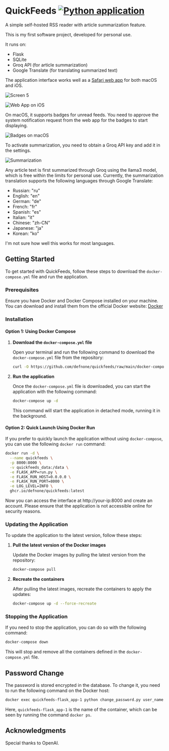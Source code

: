 # QuickFeeds [![Python application](https://github.com/defnone/quickfeeds/actions/workflows/python-app.yml/badge.svg)](https://github.com/defnone/quickfeeds/actions/workflows/python-app.yml)
A simple self-hosted RSS reader with article summarization feature.

This is my first software project, developed for personal use.

It runs on:
- Flask
- SQLite
- Groq API (for article summarization)
- Google Translate (for translating summarized text)

The application interface works well as a [Safari web app](https://support.apple.com/en-kw/guide/safari/ibrw9e991864/mac) for both macOS and iOS.

![Screen 5](./assets/screen5.jpeg)

![Web App on iOS](./assets/screen4.png)

On macOS, it supports badges for unread feeds. You need to approve the system notification request from the web app for the badges to start displaying.

![Badges on macOS](./assets/screen2.png)

To activate summarization, you need to obtain a Groq API key and add it in the settings.

![Summarization](./assets/screen3.gif)

Any article text is first summarized through Groq using the llama3 model, which is free within the limits for personal use. Currently, the summarization translation supports the following languages through Google Translate:

- Russian: "ru"
- English: "en"
- German: "de"
- French: "fr"
- Spanish: "es"
- Italian: "it"
- Chinese: "zh-CN"
- Japanese: "ja"
- Korean: "ko"

I'm not sure how well this works for most languages.

## Getting Started

To get started with QuickFeeds, follow these steps to download the `docker-compose.yml` file and run the application.

### Prerequisites

Ensure you have Docker and Docker Compose installed on your machine. You can download and install them from the official Docker website: [Docker](https://www.docker.com/)

### Installation

#### Option 1: Using Docker Compose

1. **Download the `docker-compose.yml` file**

   Open your terminal and run the following command to download the `docker-compose.yml` file from the repository:

   ```bash
   curl -O https://github.com/defnone/quickfeeds/raw/main/docker-compose.yml
   ```

2. **Run the application**

   Once the `docker-compose.yml` file is downloaded, you can start the application with the following command:

   ```bash
   docker-compose up -d
   ```

   This command will start the application in detached mode, running it in the background.

#### Option 2: Quick Launch Using Docker Run

If you prefer to quickly launch the application without using `docker-compose`, you can use the following `docker run` command:

```bash
docker run -d \
  --name quickfeeds \
  -p 8000:8000 \
  -v quickfeeds_data:/data \
  -e FLASK_APP=run.py \
  -e FLASK_RUN_HOST=0.0.0.0 \
  -e FLASK_RUN_PORT=8000 \
  -e LOG_LEVEL=INFO \
  ghcr.io/defnone/quickfeeds:latest
```

Now you can access the interface at http://your-ip:8000 and create an account. Please ensure that the application is not accessible online for security reasons.

### Updating the Application

To update the application to the latest version, follow these steps:

1. **Pull the latest version of the Docker images**

   Update the Docker images by pulling the latest version from the repository:

   ```bash
   docker-compose pull
   ```

2. **Recreate the containers**

   After pulling the latest images, recreate the containers to apply the updates:

   ```bash
   docker-compose up -d --force-recreate
   ```

### Stopping the Application

If you need to stop the application, you can do so with the following command:

```bash
docker-compose down
```

This will stop and remove all the containers defined in the `docker-compose.yml` file.

## Password Change

The password is stored encrypted in the database. To change it, you need to run the following command on the Docker host: 
```bash 
docker exec quickfeeds-flask_app-1 python change_password.py user_name new_password
```
Here, `quickfeeds-flask_app-1` is the name of the container, which can be seen by running the command `docker ps`.

## Acknowledgments

Special thanks to OpenAI.
